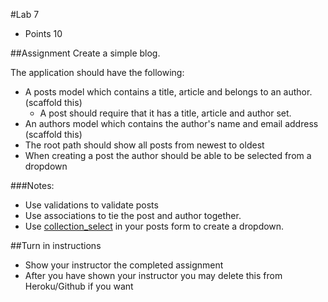 #Lab 7
* Points 10

##Assignment
Create a simple blog.

The application should have the following:
* A posts model which contains a title, article and belongs to an author. (scaffold this)
    * A post should require that it has a title, article and author set.
* An authors model which contains the author's name and email address (scaffold this)
* The root path should show all posts from newest to oldest
* When creating a post the author should be able to be selected from a dropdown

###Notes:
* Use validations to validate posts
* Use associations to tie the post and author together.
* Use [collection_select](http://apidock.com/rails/ActionView/Helpers/FormOptionsHelper/collection_select) in your posts form to create a dropdown.


##Turn in instructions
* Show your instructor the completed assignment
* After you have shown your instructor you may delete this from Heroku/Github if you want
